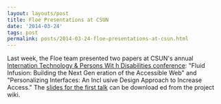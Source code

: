 ```yaml
---
layout: layouts/post
title: Floe Presentations at CSUN
date: '2014-03-24'
tags: post
permalink: posts/2014-03-24-floe-presentations-at-csun.html
---
```

<p>Last week, the Floe team presented two papers at CSUN's annual
<a href="http://www.csun.edu/cod/conference/2014/sessions/index.php/p
ublic/website_pages/view/1">Internation Technology &amp; Persons Wit
h Disabilities conference</a>: "Fluid Infusion: Building the Next Gen
eration of the Accessible Web" and "Personalizing Interfaces: An Incl
usive Design Approach to Increase Access."
The <a href="http://wiki.fluidproject.org/download/attachments/170798
5/CSUN%202014%20Infusion%20Presentation.pdf?version=1&modificationDat
e=1395716250038&api=v2">slides for the first talk</a> can be download
ed from the project wiki.
</p>
